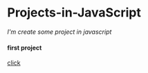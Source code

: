 # Projects-in-JavaScript
_I'm create some project in javascript_

#### first project
[click](https://qasem-moh.github.io/Projects-in-JavaScript/Typing-Speed-Test/index.html)